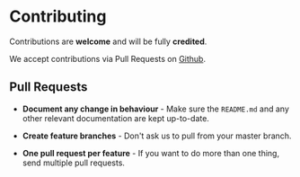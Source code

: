 # Contributing

Contributions are **welcome** and will be fully **credited**.

We accept contributions via Pull Requests on [Github](https://github.com/BFL-lab/HMMweasel).

## Pull Requests

- **Document any change in behaviour** - Make sure the `README.md` and any other relevant documentation are kept up-to-date.

- **Create feature branches** - Don't ask us to pull from your master branch.

- **One pull request per feature** - If you want to do more than one thing, send multiple pull requests.
